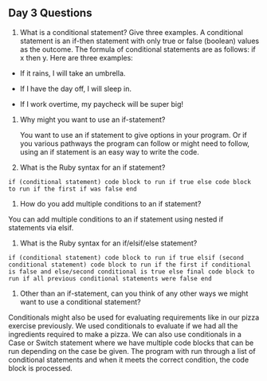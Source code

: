 ## Day 3 Questions

1. What is a conditional statement? Give three examples.
  A conditional statement is an if-then statement with only true or false (boolean) values as the outcome. The formula of conditional statements are as follows: if x then y. Here are three examples:
  - If it rains, I will take an umbrella.

  - If I have the day off, I will sleep in.

  - If I work overtime, my paycheck will be super big!

1. Why might you want to use an if-statement?

    You want to use an if statement to give options in your program. Or if you various pathways the program can follow or might need to follow, using an if statement is an easy way to write the code.

1. What is the Ruby syntax for an if statement?

  `if (conditional statement)
    code block to run if true
  else
    code block to run if the first if was false
  end`

1. How do you add multiple conditions to an if statement?

  You can add multiple conditions to an if statement using nested if statements via elsif.

1. What is the Ruby syntax for an if/elsif/else statement?

`if (conditional statement)
  code block to run if true
elsif (second conditional statement)
  code block to run if the first if conditional is false and else/second conditional is true
else
  final code block to run if all previous conditional statements were false
end`

1. Other than an if-statement, can you think of any other ways we might want to use a conditional statement?

  Conditionals might also be used for evaluating requirements like in our pizza exercise previously. We used conditionals to evaluate if we had all the ingredients required to make a pizza. We can also use conditionals in a Case or Switch statement where we have multiple code blocks that can be run depending on the case be given. The program with run through a list of conditional statements and when it meets the correct condition, the code block is processed.
